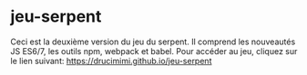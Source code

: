 # jeu-serpent
Ceci est la deuxième version du jeu du serpent. Il comprend les nouveautés JS ES6/7, les outils npm, webpack et babel. Pour accéder au jeu, cliquez sur le lien suivant: https://drucimimi.github.io/jeu-serpent
